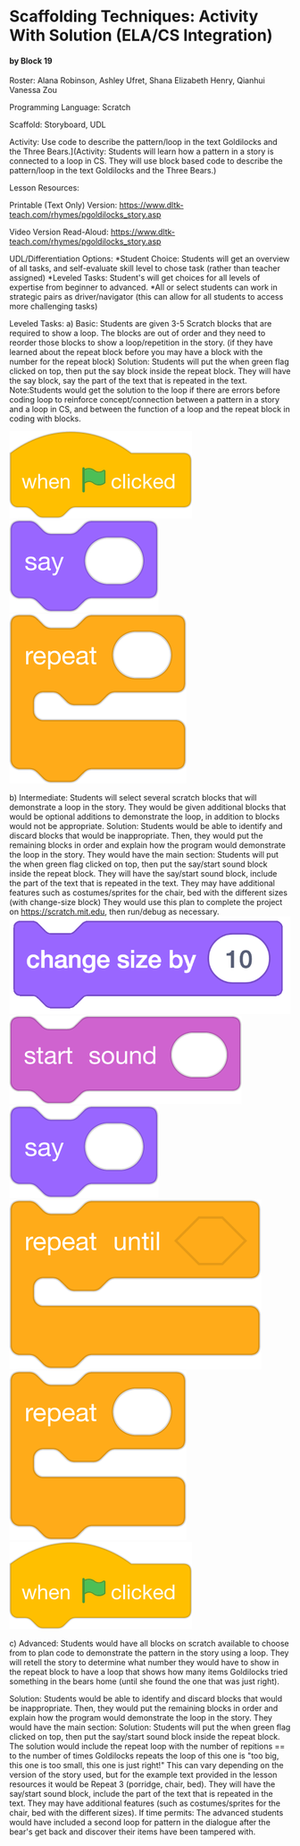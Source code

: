 # Scaffolding Techniques: Activity With Solution (ELA/CS Integration)
#### by Block 19
Roster: Alana Robinson, Ashley Ufret, Shana Elizabeth Henry, Qianhui Vanessa Zou

Programming Language:  Scratch

Scaffold: Storyboard, UDL

Activity: Use code to describe the pattern/loop in the text Goldilocks and the Three Bears.](Activity: Students will learn how a pattern in a story is connected to a loop in CS. They will use block based code to describe the pattern/loop in the text Goldilocks and the Three Bears.)

Lesson Resources:

Printable (Text Only) Version: https://www.dltk-teach.com/rhymes/pgoldilocks_story.asp 

Video Version Read-Aloud: https://www.dltk-teach.com/rhymes/pgoldilocks_story.asp

UDL/Differentiation Options: 
*Student Choice: Students will get an overview of all tasks, and self-evaluate skill level to chose task (rather than teacher assigned) 
*Leveled Tasks: Student's will get choices for all levels of expertise from beginner to advanced.
*All or select students can work in strategic pairs as driver/navigator (this can allow for all students to access more challenging tasks)

Leveled Tasks:
a) Basic: Students are given 3-5 Scratch blocks that are required to show a loop. The blocks are out of order and they need to reorder those blocks to show a loop/repetition in the story.
(if they have learned about the repeat block before you may have a block with the number for the repeat block)
Solution: Students will put the when green flag clicked on top, then put the say block inside the repeat block. They will have the say block, say the part of the text that is repeated in the text.
Note:Students would get the solution to the loop if there are errors before coding loop to reinforce concept/connection between a pattern in a story and a loop in CS, and between the function of a loop and the repeat block in coding with blocks. 

![when-flag-clicked](when-flag-clicked.png)
![say](say.png)
![repeat](repeat.png)

b) Intermediate: Students will select several scratch blocks that will demonstrate a loop in the story. They would be given additional blocks that would be optional additions to demonstrate the loop, in addition to blocks would not be appropriate.
Solution: Students would be able to identify and discard blocks that would be inappropriate. Then, they would put the remaining blocks in order and explain how the program would demonstrate the loop in the story. They would have the main section: Students will put the when green flag clicked on top, then put the say/start sound block inside the repeat block. They will have the say/start sound block, include the part of the text that is repeated in the text. They may have additional features such as costumes/sprites for the chair, bed with the different sizes (with change-size block)
They would use this plan to complete the project on https://scratch.mit.edu, then run/debug as necessary.
![change-size-by](change-size-by.png)
![start-sound@4x](start-sound@4x.png)
![say](say.png)
![repeat-until](repeat-until.png)
![repeat](repeat.png)
![when-flag-clicked](when-flag-clicked.png)

c) Advanced: Students would have all blocks on scratch available to choose from to plan code to demonstrate the pattern in the story using a loop. They will retell the story to determine what number they would have to show in the repeat block to have a loop that shows how many items Goldilocks tried something in the bears home (until she found the one that was just right). 

Solution: Students would be able to identify and discard blocks that would be inappropriate. Then, they would put the remaining blocks in order and explain how the program would demonstrate the loop in the story. They would have the main section: Solution: Students will put the when green flag clicked on top, then put the say/start sound block inside the repeat block.
The solution would include the repeat loop with the number of repitions == to the number of times Goldilocks repeats the loop of this one is "too big, this one is too small, this one is just right!" This can vary depending on the version of the story used, but for the example text provided in the lesson resources it would be Repeat 3 (porridge, chair, bed).
They will have the say/start sound block, include the part of the text that is repeated in the text. They may have additional features (such as costumes/sprites for the chair, bed with the different sizes). 
If time permits: The advanced students would have included a second loop for pattern in the dialogue after the bear's get back and discover their items have been tampered with.



